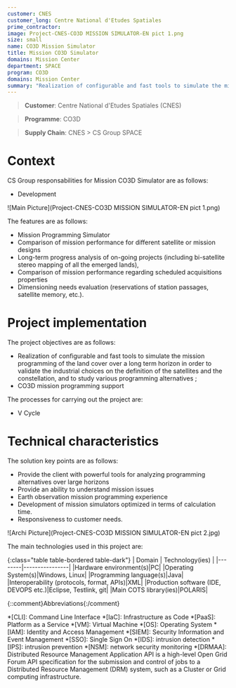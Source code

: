 ```yaml
---
customer: CNES
customer_long: Centre National d'Etudes Spatiales
prime_contractor: 
image: Project-CNES-CO3D MISSION SIMULATOR-EN pict 1.png
size: small
name: CO3D Mission Simulator
title: Mission CO3D Simulator
domains: Mission Center
department: SPACE
program: CO3D
domains: Mission Center
summary: "Realization of configurable and fast tools to simulate the mission programming of the land cover over a long term horizon in order to validate the industrial choices on the definition of the satellites and the constellation, and to study various programming alternatives ; CO3D mission programming support"
---
```


> __Customer__\: Centre National d'Etudes Spatiales (CNES)

> __Programme__\: CO3D

> __Supply Chain__\: CNES >  CS Group SPACE


# Context


CS Group responsabilities for Mission CO3D Simulator are as follows:
* Development

![Main Picture](Project-CNES-CO3D MISSION SIMULATOR-EN pict 1.png)

The features are as follows:
* Mission Programming Simulator
* Comparison of mission performance for different satellite or mission designs
* Long-term progress analysis of on-going projects (including bi-satellite stereo mapping of all the emerged lands),
* Comparison of mission performance regarding scheduled acquisitions properties
* Dimensioning needs evaluation (reservations of station passages, satellite memory, etc.).

# Project implementation

The project objectives are as follows:
* Realization of configurable and fast tools to simulate the mission programming of the land cover over a long term horizon in order to validate the industrial choices on the definition of the satellites and the constellation, and to study various programming alternatives ; 
* CO3D mission programming support

The processes for carrying out the project are:
* V Cycle

# Technical characteristics

The solution key points are as follows:
* Provide the client with powerful tools for analyzing programming alternatives over large horizons
* Provide an ability to understand mission issues
* Earth observation mission programming experience
* Development of mission simulators optimized in terms of calculation time.
* Responsiveness to customer needs.

![Archi Picture](Project-CNES-CO3D MISSION SIMULATOR-EN pict 2.jpg)

The main technologies used in this project are:

{:class="table table-bordered table-dark"}
| Domain | Technology(ies) |
|--------|----------------|
|Hardware environment(s)|PC|
|Operating System(s)|Windows, Linux|
|Programming language(s)|Java|
|Interoperability (protocols, format, APIs)|XML|
|Production software (IDE, DEVOPS etc.)|Eclipse, Testlink, git|
|Main COTS library(ies)|POLARIS|



{::comment}Abbreviations{:/comment}

*[CLI]: Command Line Interface
*[IaC]: Infrastructure as Code
*[PaaS]: Platform as a Service
*[VM]: Virtual Machine
*[OS]: Operating System
*[IAM]: Identity and Access Management
*[SIEM]: Security Information and Event Management
*[SSO]: Single Sign On
*[IDS]: intrusion detection
*[IPS]: intrusion prevention
*[NSM]: network security monitoring
*[DRMAA]: Distributed Resource Management Application API is a high-level Open Grid Forum API specification for the submission and control of jobs to a Distributed Resource Management (DRM) system, such as a Cluster or Grid computing infrastructure.

